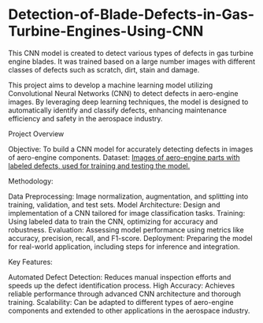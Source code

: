 # Detection-of-Blade-Defects-in-Gas-Turbine-Engines-Using-CNN
This CNN model is created to detect various types of defects in gas turbine engine blades. It was trained based on a large number images with different classes of defects such as scratch, dirt, stain and damage. 

This project aims to develop a machine learning model utilizing Convolutional Neural Networks (CNN) to detect defects in aero-engine images. By leveraging deep learning techniques, the model is designed to automatically identify and classify defects, enhancing maintenance efficiency and safety in the aerospace industry.

Project Overview

Objective: To build a CNN model for accurately detecting defects in images of aero-engine components.
Dataset: [Images of aero-engine parts with labeled defects, used for training and testing the model.](https://www.kaggle.com/datasets/wolfmedal/aero-engine-defect-new)

Methodology:

Data Preprocessing: Image normalization, augmentation, and splitting into training, validation, and test sets.
Model Architecture: Design and implementation of a CNN tailored for image classification tasks.
Training: Using labeled data to train the CNN, optimizing for accuracy and robustness.
Evaluation: Assessing model performance using metrics like accuracy, precision, recall, and F1-score.
Deployment: Preparing the model for real-world application, including steps for inference and integration.

Key Features:

Automated Defect Detection: Reduces manual inspection efforts and speeds up the defect identification process.
High Accuracy: Achieves reliable performance through advanced CNN architecture and thorough training.
Scalability: Can be adapted to different types of aero-engine components and extended to other applications in the aerospace industry.
